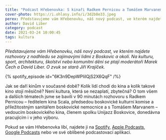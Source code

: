 ```yaml
---
title: "Podcast Hřebenovka: S kinaři Radkem Pernicou a Tomášem Marvanem"
cover-photo: https://i.ohlasy.info/i/3d2b8e33.jpeg
perex: Představujeme vám Hřebenovku, náš nový podcast, ve kterém najdete rozhovory z nadhledu se zajímavými lidmi z Boskovic a okolí.
author: David Liber
category: podcast
date: 2021-03-24 10:00:45
tags: kultura
---
```


*Představujeme vám Hřebenovku, náš nový podcast, ve kterém najdete rozhovory z nadhledu se zajímavými lidmi z Boskovic a okolí. Na kulturu, sport, architekturu, školství nebo komunitní dění se ptají moderátoři Marek Čech a David Liber. O zvuk se stará Jiří Krajíček.*

{% spotify_episode id="6K3n9DepWPIiIQjS2X6QqF" /%}

Jak se daří kinům v současné době? Kolik lidí chodí do kina a kolik takové kino stojí měsíčně? Není kultura, která se nezaplatí, zbytečná? O tom všem a dalších tématech jsme se bavili v 90 minutách rozhovoru s Radkem Pernicou – ředitelem kina Scala, předsedou boskovické kulturní komise a příležitostným sanitářem boskovické nemocnice a s Tomášem Marvanem – vedoucím boskovického kina, členem spolku Unijazz Boskovice, donedávna pracujícím i v jeho výboru.

Pokud se vám Hřebenovka líbí, najdete ji na [Spotify](https://open.spotify.com/show/0AS9DWK1AzYr1Qp9or8qhi),  [Apple Podcasts](https://podcasts.apple.com/cz/podcast/hřebenovka/id1559365861), [Google Podcasts](https://podcasts.google.com/feed/aHR0cHM6Ly9vaGxhc3kuaW5mby9wb2RjYXN0L2hyZWJlbm92a2EueG1s) nebo ve své oblíbené podcastovací aplikaci.